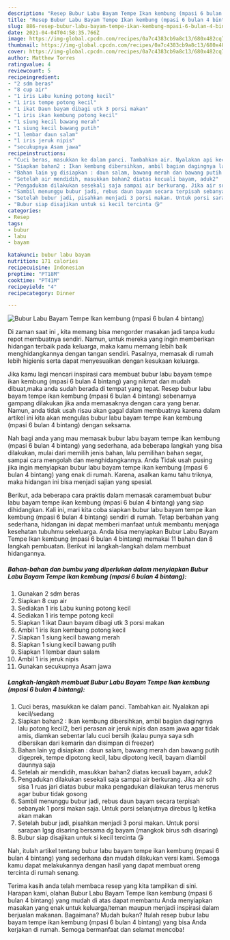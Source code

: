```yaml
---
description: "Resep Bubur Labu Bayam Tempe Ikan kembung (mpasi 6 bulan 4 bintang) yang lezat dan Mudah Dibuat"
title: "Resep Bubur Labu Bayam Tempe Ikan kembung (mpasi 6 bulan 4 bintang) yang lezat dan Mudah Dibuat"
slug: 886-resep-bubur-labu-bayam-tempe-ikan-kembung-mpasi-6-bulan-4-bintang-yang-lezat-dan-mudah-dibuat
date: 2021-04-04T04:58:35.766Z
image: https://img-global.cpcdn.com/recipes/0a7c4383cb9a8c13/680x482cq70/bubur-labu-bayam-tempe-ikan-kembung-mpasi-6-bulan-4-bintang-foto-resep-utama.jpg
thumbnail: https://img-global.cpcdn.com/recipes/0a7c4383cb9a8c13/680x482cq70/bubur-labu-bayam-tempe-ikan-kembung-mpasi-6-bulan-4-bintang-foto-resep-utama.jpg
cover: https://img-global.cpcdn.com/recipes/0a7c4383cb9a8c13/680x482cq70/bubur-labu-bayam-tempe-ikan-kembung-mpasi-6-bulan-4-bintang-foto-resep-utama.jpg
author: Matthew Torres
ratingvalue: 4
reviewcount: 5
recipeingredient:
- "2 sdm beras"
- "8 cup air"
- "1 iris Labu kuning potong kecil"
- "1 iris tempe potong kecil"
- "1 ikat Daun bayam dibagi utk 3 porsi makan"
- "1 iris ikan kembung potong kecil"
- "1 siung kecil bawang merah"
- "1 siung kecil bawang putih"
- "1 lembar daun salam"
- "1 iris jeruk nipis"
- "secukupnya Asam jawa"
recipeinstructions:
- "Cuci beras, masukkan ke dalam panci. Tambahkan air. Nyalakan api kecil/sedang"
- "Siapkan bahan2 : Ikan kembung dibersihkan, ambil bagian dagingnya lalu potong kecil2, beri perasan air jeruk nipis dan asam jawa agar tidak amis, diamkan sebentar lalu cuci bersih (kalau punya saya sdh dibersikan dari kemarin dan disimpan di freezer)"
- "Bahan lain yg disiapkan : daun salam, bawang merah dan bawang putih digeprek, tempe dipotong kecil, labu dipotong kecil, bayam diambil daunnya saja"
- "Setelah air mendidih, masukkan bahan2 diatas kecuali bayam, aduk2"
- "Pengadukan dilakukan sesekali saja sampai air berkurang. Jika air sdh sisa 1 ruas jari diatas bubur maka pengadukan dilakukan terus menerus agar bubur tidak gosong"
- "Sambil menunggu bubur jadi, rebus daun bayam secara terpisah sebanyak 1 porsi makan saja. Untuk porsi selanjutnya direbus lg ketika akan makan"
- "Setelah bubur jadi, pisahkan menjadi 3 porsi makan. Untuk porsi sarapan lgsg disaring bersama dg bayam (mangkok birus sdh disaring)"
- "Bubur siap disajikan untuk si kecil tercinta 😘"
categories:
- Resep
tags:
- bubur
- labu
- bayam

katakunci: bubur labu bayam 
nutrition: 171 calories
recipecuisine: Indonesian
preptime: "PT18M"
cooktime: "PT41M"
recipeyield: "4"
recipecategory: Dinner

---
```



![Bubur Labu Bayam Tempe Ikan kembung (mpasi 6 bulan 4 bintang)](https://img-global.cpcdn.com/recipes/0a7c4383cb9a8c13/680x482cq70/bubur-labu-bayam-tempe-ikan-kembung-mpasi-6-bulan-4-bintang-foto-resep-utama.jpg)

Di zaman  saat ini , kita memang bisa mengorder masakan jadi tanpa kudu repot membuatnya sendiri. Namun, untuk mereka yang ingin memberikan hidangan terbaik pada keluarga, maka kamu memang lebih baik menghidangkannya dengan tangan sendiri. Pasalnya, memasak di rumah lebih higienis serta dapat menyesuaikan dengan kesukaan keluarga.

Jika kamu lagi mencari inspirasi cara membuat bubur labu bayam tempe ikan kembung (mpasi 6 bulan 4 bintang) yang nikmat dan mudah dibuat,maka anda sudah berada di tempat yang tepat. Resep bubur labu bayam tempe ikan kembung (mpasi 6 bulan 4 bintang)  sebenarnya gampang dilakukan jika anda memasaknya dengan cara yang benar. Namun, anda tidak usah risau akan gagal dalam membuatnya 
karena dalam artikel ini kita akan mengulas bubur labu bayam tempe ikan kembung (mpasi 6 bulan 4 bintang) dengan seksama.  



Nah bagi anda yang mau memasak bubur labu bayam tempe ikan kembung (mpasi 6 bulan 4 bintang) yang sederhana, ada beberapa langkah yang bisa dilakukan, mulai dari memilih jenis bahan, lalu pemilihan bahan segar, sampai cara mengolah dan menghidangkannya. Anda Tidak usah pusing jika ingin menyiapkan bubur labu bayam tempe ikan kembung (mpasi 6 bulan 4 bintang) yang enak di rumah. Karena, asalkan kamu  tahu triknya, maka hidangan ini bisa menjadi sajian yang spesial.

Berikut, ada beberapa cara praktis  dalam memasak caramembuat bubur labu bayam tempe ikan kembung (mpasi 6 bulan 4 bintang) yang siap dihidangkan. Kali ini, mari kita coba siapkan bubur labu bayam tempe ikan kembung (mpasi 6 bulan 4 bintang) sendiri di rumah. Tetap berbahan yang sederhana, hidangan ini dapat memberi manfaat untuk membantu menjaga kesehatan tubuhmu sekeluarga. Anda bisa menyiapkan Bubur Labu Bayam Tempe Ikan kembung (mpasi 6 bulan 4 bintang) memakai 11 bahan dan 8 langkah pembuatan. Berikut ini langkah-langkah dalam membuat hidangannya.

<!--inarticleads1-->

##### Bahan-bahan dan bumbu yang diperlukan dalam menyiapkan Bubur Labu Bayam Tempe Ikan kembung (mpasi 6 bulan 4 bintang):

1. Gunakan 2 sdm beras
1. Siapkan 8 cup air
1. Sediakan 1 iris Labu kuning potong kecil
1. Sediakan 1 iris tempe potong kecil
1. Siapkan 1 ikat Daun bayam dibagi utk 3 porsi makan
1. Ambil 1 iris ikan kembung potong kecil
1. Siapkan 1 siung kecil bawang merah
1. Siapkan 1 siung kecil bawang putih
1. Siapkan 1 lembar daun salam
1. Ambil 1 iris jeruk nipis
1. Gunakan secukupnya Asam jawa




<!--inarticleads2-->

##### Langkah-langkah membuat Bubur Labu Bayam Tempe Ikan kembung (mpasi 6 bulan 4 bintang):

1. Cuci beras, masukkan ke dalam panci. Tambahkan air. Nyalakan api kecil/sedang
1. Siapkan bahan2 : Ikan kembung dibersihkan, ambil bagian dagingnya lalu potong kecil2, beri perasan air jeruk nipis dan asam jawa agar tidak amis, diamkan sebentar lalu cuci bersih (kalau punya saya sdh dibersikan dari kemarin dan disimpan di freezer)
1. Bahan lain yg disiapkan : daun salam, bawang merah dan bawang putih digeprek, tempe dipotong kecil, labu dipotong kecil, bayam diambil daunnya saja
1. Setelah air mendidih, masukkan bahan2 diatas kecuali bayam, aduk2
1. Pengadukan dilakukan sesekali saja sampai air berkurang. Jika air sdh sisa 1 ruas jari diatas bubur maka pengadukan dilakukan terus menerus agar bubur tidak gosong
1. Sambil menunggu bubur jadi, rebus daun bayam secara terpisah sebanyak 1 porsi makan saja. Untuk porsi selanjutnya direbus lg ketika akan makan
1. Setelah bubur jadi, pisahkan menjadi 3 porsi makan. Untuk porsi sarapan lgsg disaring bersama dg bayam (mangkok birus sdh disaring)
1. Bubur siap disajikan untuk si kecil tercinta 😘




Nah, itulah artikel tentang  bubur labu bayam tempe ikan kembung (mpasi 6 bulan 4 bintang)  yang sederhana dan mudah dilakukan versi kami. Semoga kamu dapat melakukannya dengan hasil yang dapat membuat oreng tercinta di rumah senang. 

Terima kasih anda telah membaca resep yang kita tampilkan di sini. Harapan kami, olahan  Bubur Labu Bayam Tempe Ikan kembung (mpasi 6 bulan 4 bintang) yang mudah di atas dapat membantu Anda menyiapkan masakan yang enak untuk keluarga/teman maupun menjadi inspirasi dalam berjualan makanan. Bagaimana? Mudah bukan? Itulah resep bubur labu bayam tempe ikan kembung (mpasi 6 bulan 4 bintang) yang bisa Anda kerjakan di rumah. Semoga bermanfaat dan selamat mencoba!

